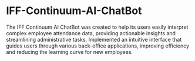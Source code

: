 # IFF-Continuum-AI-ChatBot
The IFF Continuum AI ChatBot was created to help its users easily interpret complex employee attendance data, providing actionable insights and streamlining administrative tasks. Implemented an intuitive interface that guides users through various back-office applications, improving efficiency and reducing the learning curve for new employees.
